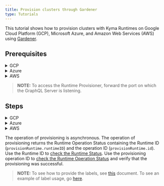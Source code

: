 ```yaml
---
title: Provision clusters through Gardener
type: Tutorials
---
```


This tutorial shows how to provision clusters with Kyma Runtimes on Google Cloud Platform (GCP), Microsoft Azure, and Amazon Web Services (AWS) using [Gardener](https://dashboard.garden.canary.k8s.ondemand.com).

## Prerequisites

<div tabs name="Prerequisites" group="Provisioning-Gardener">
  <details>
  <summary label="GCP">
  GCP
  </summary>
  
  - Existing project on GCP
  - Existing project on Gardener
  - Service account for GCP with the following roles:
      * Service Account Admin
      * Service Account Token Creator
      * Service Account User
      * Compute Admin
  - Key generated for your service account, downloaded in the JSON format
  - Gardener service account configuration (`kubeconfig.yaml`) downloaded
  - Compass with configured Runtime Provisioner and the following [overrides](#configuration-runtime-provisioner-chart) set up:
      * Kubeconfig (`provisioner.gardener.kubeconfig`)
      * Gardener project name (`provisioner.gardener.project`)
  
  </details>
  
  <details>
  <summary label="Azure">
  Azure
  </summary>
  
  - Existing project on Gardener
  - Valid Azure subscription with the Contributor role and the subscription ID 
  - Existing App registration on Azure with the following credentials:
    * Application ID (Client ID)
    * Directory ID (Tenant ID)
    * Client secret (application password)
  - Gardener service account configuration (`kubeconfig.yaml`) downloaded
  - Compass with configured Runtime Provisioner and the following [overrides](#configuration-runtime-provisioner-chart) set up:
    * Kubeconfig (`provisioner.gardener.kubeconfig`)
    * Gardener project name (`provisioner.gardener.project`)

  </details>
  
  <details>
  <summary label="AWS">
  AWS
  </summary>
  
  - Existing project on Gardener
  - AWS account with added AWS IAM policy for Gardener
  - Access key created for your AWS user with the following credentials:
    * Secrete Access Key
    * Access Key ID
  - Gardener service account configuration (`kubeconfig.yaml`) downloaded
  - Compass with configured Runtime Provisioner and the following [overrides](#configuration-runtime-provisioner-chart) set up:
    * Kubeconfig (`provisioner.gardener.kubeconfig`)
    * Gardener project name (`provisioner.gardener.project`)
  
  > **NOTE:** To get the AWS IAM policy, access your project on Gardener, navigate to the **Secrets** tab, click on the help icon on the AWS card, and copy the JSON policy. 
    
  </details>
</div>

> **NOTE:** To access the Runtime Provisioner, forward the port on which the GraphQL Server is listening.
   
## Steps

<div tabs name="Provisioning" group="Provisioning-Gardener">
  <details>
  <summary label="GCP">
  GCP
  </summary>

  To provision Kyma Runtime on GCP, follow these steps:

  1. Access your project on [Gardener](https://dashboard.garden.canary.k8s.ondemand.com).

  2. In the **Secrets** tab, add a new Google Secret for GCP. Use the `json` file with the service account key you downloaded from GCP.

  3. In the **Members** tab, create a service account for Gardener. 

  4. Make a call to the Runtime Provisioner with a **tenant** header to create a cluster on GCP.

      > **NOTE:** The Runtime Agent component (`compass-runtime-agent`) in the Kyma configuration is mandatory and the order of the components matters.                                                     
                                                                          
      ```graphql
      mutation {
        provisionRuntime(
          config: {
            runtimeInput: {
              name: "{RUNTIME_NAME}"
              description: "{RUNTIME_DESCRIPTION}"
              labels: {RUNTIME_LABELS}
            }
            clusterConfig: {
              gardenerConfig: {
                kubernetesVersion: "1.15.4"
                diskType: "pd-standard"
                volumeSizeGB: 30
                nodeCount: 3
                machineType: "n1-standard-4"
                region: "europe-west4"
                provider: "gcp"
                seed: "gcp-eu1"
                targetSecret: "{GARDENER_GCP_SECRET_NAME}"
                workerCidr: "10.250.0.0/19"
                autoScalerMin: 2
                autoScalerMax: 4
                maxSurge: 4
                maxUnavailable: 1
                providerSpecificConfig: { gcpConfig: { zone: "europe-west4-a" } }
              }
            }
            kymaConfig: {
              version: "1.8.0"
              components: [
                { component: "compass-runtime-agent", namespace: "compass-system" }
                {
                  component: "{KYMA_COMPONENT_NAME}"
                  namespace: "{NAMESPACE_TO_INSTALL_COMPONENT_TO}"
                  configuration: [
                    { key: "{CONFIG_PROPERTY_KEY}"
                      value: "{CONFIG_PROPERTY_VALUE}"
                      secret: {true|false} # Specifies if the property is confidential
                    }
                  ]
                }
              ]
              configuration: [
                { 
                  key: "{CONFIG_PROPERTY_KEY}"
                  value: "{CONFIG_PROPERTY_VALUE}"
                  secret: {true|false} # Specifies if the property is confidential
                }
              ]
            }
          }
        ) {
          runtimeID
          id
        }
      }
      ```
    
      A successful call returns the operation status:
    
      ```graphql
        {
          "data": {
            "provisionRuntime": {
              "runtimeID": "{RUNTIME_ID}",
              "id": "{OPERATION_ID}"
            }
          }
        }
      ``` 
    
  </details>

  <details>
  <summary label="Azure">
  Azure
  </summary>

  To provision Kyma Runtime on Azure, follow these steps:

  1. Access your project on [Gardener](https://dashboard.garden.canary.k8s.ondemand.com).

  2. In the **Secrets** tab, add a new Azure Secret. Use the credentials you got from Azure.

  3. In the **Members** tab, create a service account for Gardener. 

  4. Make a call to the Runtime Provisioner with a **tenant** header to create a cluster on Azure.
        
      > **NOTE:** The Runtime Agent component (`compass-runtime-agent`) in the Kyma configuration is mandatory and the order of the components matters.                                                    
                                                                          
      ```graphql
      mutation {
        provisionRuntime(
          config: {
            runtimeInput: {
              name: "{RUNTIME_NAME}"
              description: "{RUNTIME_DESCRIPTION}"
              labels: {RUNTIME_LABELS}
            }
            clusterConfig: {
              gardenerConfig: {
                kubernetesVersion: "1.15.4"
                diskType: "Standard_LRS"
                volumeSizeGB: 35
                nodeCount: 3
                machineType: "Standard_D2_v3"
                region: "westeurope"
                provider: "azure"
                seed: "az-eu1"
                targetSecret: "{GARDENER_AZURE_SECRET_NAME}"
                workerCidr: "10.250.0.0/19"
                autoScalerMin: 2
                autoScalerMax: 4
                maxSurge: 4
                maxUnavailable: 1
                providerSpecificConfig: { azureConfig: { vnetCidr: "10.250.0.0/19" } }
              }
            }
            kymaConfig: {
              version: "1.8.0"
              components: [
                { component: "compass-runtime-agent", namespace: "compass-system" }
                {
                  component: "{KYMA_COMPONENT_NAME}"
                  namespace: "{NAMESPACE_TO_INSTALL_COMPONENT_TO}"
                  configuration: [
                    { key: "{CONFIG_PROPERTY_KEY}"
                      value: "{CONFIG_PROPERTY_VALUE}"
                      secret: {true|false} # Specifies if the property is confidential
                    }
                  ]
                }
              ]
              configuration: [
                { 
                  key: "{CONFIG_PROPERTY_KEY}"
                  value: "{CONFIG_PROPERTY_VALUE}"
                  secret: {true|false} # Specifies if the property is confidential
                }
              ]
            }
          }
        ) {
          runtimeID
          id
        }
      }
      ```
    
      A successful call returns the operation status:
    
      ```graphql
      {
        "data": {
          "provisionRuntime": {
            "runtimeID": "{RUNTIME_ID}",
            "id": "{OPERATION_ID}"
          }
        }
      }
      ```
    
  </details>
  
  <details>
  <summary label="AWS">
  AWS
  </summary>
      
  To provision Kyma Runtime on AWS, follow these steps:
    
  1. Access your project on [Gardener](https://dashboard.garden.canary.k8s.ondemand.com).
  
  2. In the **Secrets** tab, add a new AWS Secret. Use the credentials you got from AWS.
    
  3. In the **Members** tab, create a service account for Gardener. 

  4. Make a call to the Runtime Provisioner with a **tenant** header to create a cluster on AWS.
    
      > **NOTE:** The Runtime Agent component (`compass-runtime-agent`) in the Kyma configuration is mandatory and the order of the components matters.
                                                                      
      ```graphql
      mutation {
        provisionRuntime(
          config: {
            runtimeInput: {
              name: "{RUNTIME_NAME}"
              description: "{RUNTIME_DESCRIPTION}"
              labels: {RUNTIME_LABELS}
            }
            clusterConfig: {
              gardenerConfig: {
                kubernetesVersion: "1.15.4"
                diskType: "gp2"
                volumeSizeGB: 35
                nodeCount: 3
                machineType: "m4.2xlarge"
                region: "eu-west-1"
                provider: "aws"
                seed: "aws-eu1"
                targetSecret: "{GARDENER_AWS_SECRET_NAME}"
                workerCidr: "10.250.0.0/19"
                autoScalerMin: 2
                autoScalerMax: 4
                maxSurge: 4
                maxUnavailable: 1
                providerSpecificConfig: { 
                  awsConfig: {
                    publicCidr: "10.250.96.0/22"
                    vpcCidr: "10.250.0.0/16"
                    internalCidr: "10.250.112.0/22"
                    zone: "eu-west-1b"
                  } 
                }
              }
            }
            kymaConfig: {
              version: "1.8.0"
              components: [
                { component: "compass-runtime-agent", namespace: "compass-system" }
                {
                  component: "{KYMA_COMPONENT_NAME}"
                  namespace: "{NAMESPACE_TO_INSTALL_COMPONENT_TO}"
                  configuration: [
                    { key: "{CONFIG_PROPERTY_KEY}"
                      value: "{CONFIG_PROPERTY_VALUE}"
                      secret: {true|false} # Specifies if the property is confidential
                    }
                  ]
                }
              ]
              configuration: [
                { 
                  key: "{CONFIG_PROPERTY_KEY}"
                  value: "{CONFIG_PROPERTY_VALUE}"
                  secret: {true|false} # Specifies if the property is confidential
                }
              ]
            }
          }
        ) {
          runtimeID
          id
        }
      }
      ```
    
      A successful call returns the operation status:
    
      ```graphql
      {
        "data": {
          "provisionRuntime": {
            "runtimeID": "{RUNTIME_ID}",
            "id": "{OPERATION_ID}"
          }
        }
      }
      ```
     
  </details>
    
</div>

The operation of provisioning is asynchronous. The operation of provisioning returns the Runtime Operation Status containing the Runtime ID (`provisionRuntime.runtimeID`) and the operation ID (`provisionRuntime.id`). Use the Runtime ID to [check the Runtime Status](#tutorials-check-runtime-status). Use the provisioning operation ID to [check the Runtime Operation Status](#tutorials-check-runtime-operation-status) and verify that the provisioning was successful.

> **NOTE:** To see how to provide the labels, see [this](https://github.com/kyma-incubator/compass/blob/master/docs/compass/03-02-labeling.md) document. To see an example of label usage, go [here](https://github.com/kyma-incubator/compass/blob/master/components/director/examples/register-application/register-application.graphql). 